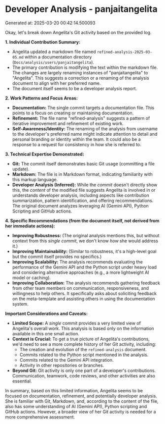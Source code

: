 # Developer Analysis - panjaitangelita
Generated at: 2025-03-20 00:42:14.500093

Okay, let's break down Angelita's Git activity based on the provided log.

**1. Individual Contribution Summary:**

*   Angelita updated a markdown file named `refined-analysis-2025-03-05.md` within a documentation directory (`Docs/analysis/users/panjaitangelita`).
*   The primary contribution is modifying the text within the markdown file. The changes are largely renaming instances of "panjaitangelita" to "Angelita".  This suggests a correction or a renaming of the analysis document to align with her preferred name.
*   The document itself seems to be a developer analysis report.

**2. Work Patterns and Focus Areas:**

*   **Documentation:** The single commit targets a documentation file. This points to a focus on creating or maintaining documentation.
*   **Refinement:** The file name "refined-analysis" suggests a pattern of iterative improvement and refinement of existing work.
*   **Self-Awareness/Identity:**  The renaming of the analysis from username to the developer's preferred name might indicate attention to detail and personal branding or identity within the team.  It could also be a response to a request for consistency in how she is referred to.

**3. Technical Expertise Demonstrated:**

*   **Git:** The commit itself demonstrates basic Git usage (committing a file update).
*   **Markdown:** The file is in Markdown format, indicating familiarity with this markup language.
*   **Developer Analysis (Inferred):** While the *commit* doesn't directly show this, the *content* of the modified file suggests Angelita is involved in or understands developer analysis, including aspects like contribution summarization, pattern identification, and offering recommendations. The original document analyzes leveraging AI (Gemini API), Python Scripting and GitHub actions.

**4. Specific Recommendations (from the document itself, not derived from her immediate actions):**

*   **Improving Robustness:**  (The original analysis mentions this, but without context from this *single commit*, we don't know *how* she would address it.)
*   **Improving Maintainability:** (Similar to robustness, it's a high-level goal but the commit itself provides no specifics.)
*   **Improving Scalability:**  The analysis recommends evaluating the performance of the Gemini API and the Python script under heavy load and considering alternative approaches (e.g., a more lightweight AI model or caching).
*   **Improving Collaboration:** The analysis recommends gathering feedback from other team members on communication, responsiveness, and willingness to help others. It specifically asks about soliciting feedback on the meta-template and assisting others in using the documentation system.

**Important Considerations and Caveats:**

*   **Limited Scope:**  A *single* commit provides a very limited view of Angelita's overall work. This analysis is based only on the information available in this one small action.
*   **Context is Crucial:** To get a true picture of Angelita's contributions, we'd need to see a more complete history of her Git activity, including:
    *   The creation and evolution of the `refined-analysis` document.
    *   Commits related to the Python script mentioned in the analysis.
    *   Commits related to the Gemini API integration.
    *   Activity in other repositories or branches.
*   **Beyond Git:**  Git activity is only one part of a developer's contributions.  Communication, teamwork, code reviews, and other activities are also essential.

In summary, based on this limited information, Angelita seems to be focused on documentation, refinement, and potentially developer analysis. She is familiar with Git, Markdown, and, according to the content of the file, also has some understanding of AI (Gemini API), Python scripting and GitHub actions. However, a broader view of her Git activity is needed for a more comprehensive assessment.
